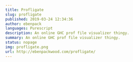```yaml
---
title: Profligate
slug: profligate
published: 2019-03-24 12:34:36
author: ebenpack
languages: Purescript
description: An online GHC prof file visualizer thingy.
summary: An online GHC prof file visualizer thingy.
status: nopage
img: profligate.png
url: http://ebenpackwood.com/profligate/
---
```


